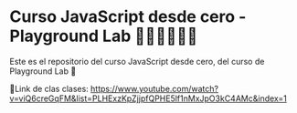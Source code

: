 # Curso JavaScript desde cero - Playground Lab 👩🏻‍💻👨🏻‍💻
Este es el repositorio del curso JavaScript desde cero, del curso de Playground Lab 🌈

🔗Link de clas clases: https://www.youtube.com/watch?v=viQ6creGqFM&list=PLHExzKpZjjpfQPHE5lf1nMxJpO3kC4AMc&index=1
